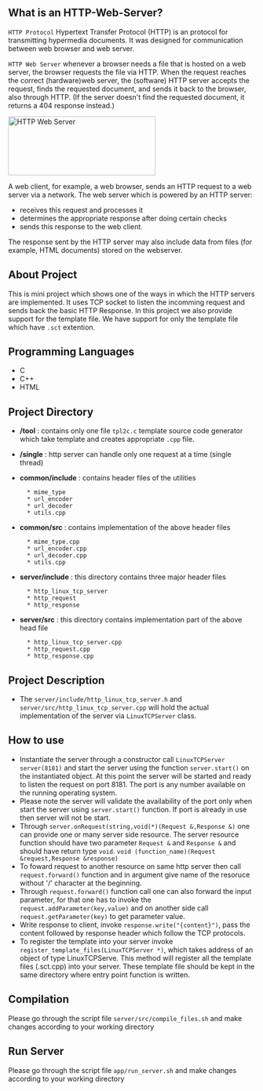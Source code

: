 ## What is an HTTP-Web-Server?
`HTTP Protocol` Hypertext Transfer Protocol (HTTP) is an protocol for transmitting hypermedia documents. It was designed for communication between web browser and web server.

`HTTP Web Server` whenever a browser needs a file that is hosted on a web server, the browser requests the file via HTTP. When the request reaches the correct (hardware)web server, the (software) HTTP server accepts the request, finds the requested document, and sends it back to the browser, also through HTTP. (If the server doesn't find the requested document, it returns a 404 response instead.) 

<img src="https://github.com/user-attachments/assets/bcbfe6c9-7777-43ab-8820-f39ef14d638f" alt="HTTP Web Server" width="300" height="120">


A web client, for example, a web browser, sends an HTTP request to a web server via a network. The web server which is powered by an HTTP server:
* receives this request and processes it
* determines the appropriate response after doing certain checks
* sends this response to the web client.

The response sent by the HTTP server may also include data from files (for example, HTML documents) stored on the webserver.

## About Project

This is mini project which shows one of the ways in which the HTTP servers are implemented. It uses TCP socket to listen the incomming request and 
sends back the basic HTTP Response. In this project we also provide support for the template file. We have support for only the template file which have `.sct` extention.

## Programming Languages
* C
* C++
* HTML

## Project Directory
* **/tool** : contains only one file `tpl2c.c` template source code generator which take template and creates appropriate `.cpp` file.
* **/single** : http server can handle only one request at a time (single thread)
* **common/include** : contains header files of the utilities

        * mime_type
        * url_encoder
        * url_decoder
        * utils.cpp
      
* **common/src** : contains implementation of the above header files

        * mime_type.cpp
        * url_encoder.cpp
        * url_decoder.cpp
        * utils.cpp

* **server/include** : this directory contains three major header files
  
        * http_linux_tcp_server
        * http_request
        * http_response

* **server/src** : this directory contains implementation part of the above head file

        * http_linux_tcp_server.cpp
        * http_request.cpp
        * http_response.cpp

## Project Description

* The `server/include/http_linux_tcp_server.h` and `server/src/http_linux_tcp_server.cpp` will hold the actual implementation of the server via `LinuxTCPServer` class. 

## How to use

* Instantiate the server through a constructor call `LinuxTCPServer server(8181)` and start the server using the function `server.start()` on the instantiated object. At this point the server will be started and ready to listen the  request on port 8181. The port is any number available on the running operating system.
* Please note the server will validate the availability of the port only when start the server using `server.start()` function. If port is already in use then server will not be start.
* Through `server.onRequest(string,void(*)(Request &,Response &)` one can provide one or many server side resource. The server resource function should have two parameter `Request &` and `Response &` and should have return type `void`.
	`void (function_name)(Request &request,Response &response)`
* To foward request to another resource on same http server then call `request.forward()` function and in argument give name of the resoruce without '/' character at the beginning. 
* Through `request.forward()` function call one can also forward the input parameter, for that one has to invoke the `request.addParameter(key,value)` and on another side call `request.getParameter(key)` to get parameter value.
* Write response to client, invoke `response.write("{content}")`, pass the content followed by response header which follow the TCP protocols.
* To register the template into your server invoke `register_template_files(LinuxTCPServer *)`, which takes address of an object of type LinuxTCPServe.  This method will register all the template files (.sct.cpp) into your server. These template file should be kept in the same directory where entry
  point function is written.

## Compilation

Please go through the script file `server/src/compile_files.sh` and make changes according to your working directory

## Run Server

Please go through the script file `app/run_server.sh` and make changes according to your working directory

